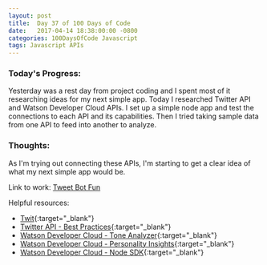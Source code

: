 ```yaml
---
layout: post
title:  Day 37 of 100 Days of Code
date:   2017-04-14 18:38:00:00 -0800
categories: 100DaysOfCode Javascript
tags: Javascript APIs
---
```


### Today's Progress:
Yesterday was a rest day from project coding and I spent most of it researching ideas for my next simple app. Today I researched Twitter API and Watson Developer Cloud APIs. I set up a simple node app and test the connections to each API and its capabilities. Then I tried taking sample data from one API to feed into another to analyze.

### Thoughts:
As I'm trying out connecting these APIs, I'm starting to get a clear idea of what my next simple app would be.

Link to work: [Tweet Bot Fun](https://github.com/yenly/tweet_bot_fun)

Helpful resources:
* [Twit](https://github.com/ttezel/twit){:target="_blank"}
* [Twitter API - Best Practices](https://dev.twitter.com/webhooks/best-practices){:target="_blank"}
* [Watson Developer Cloud - Tone Analyzer](https://www.ibm.com/watson/developercloud/doc/tone-analyzer/getting-started.html){:target="_blank"}
* [Watson Developer Cloud - Personality Insights](https://www.ibm.com/watson/developercloud/personality-insights.html){:target="_blank"}
* [Watson Developer Cloud - Node SDK](https://github.com/watson-developer-cloud/node-sdk){:target="_blank"}
